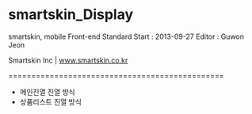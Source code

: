 smartskin_Display
====================

smartskin, mobile Front-end Standard
Start : 2013-09-27
Editor : Guwon Jeon

Smartskin Inc | www.smartskin.co.kr

===============================================
- 메인진열 진열 방식
- 상품리스트 진열 방식 
 





